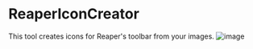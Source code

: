 # ReaperIconCreator
This tool creates icons for Reaper's toolbar from your images.
![image](https://github.com/user-attachments/assets/f7f8eb27-586d-4ac6-ab9c-00a3cab1cf65)
